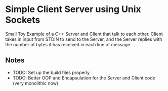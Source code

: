 # Simple Client Server using Unix Sockets

Small Toy Example of a C++ Server and Client that talk to each other. Client takes in input from STDIN to send to the Server, and the Server replies with the number of
bytes it has received in each line of message.

## Notes
- TODO: Set up the build files properly
- TODO: Better OOP and Encapsulation for the Server and Client code (very monolithic now)